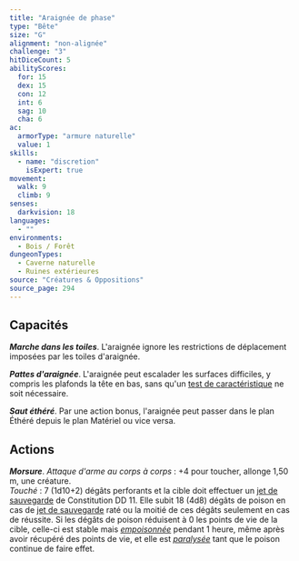 ```yaml
---
title: "Araignée de phase"
type: "Bête"
size: "G"
alignment: "non-alignée"
challenge: "3"
hitDiceCount: 5
abilityScores:
  for: 15
  dex: 15
  con: 12
  int: 6
  sag: 10
  cha: 6
ac:
  armorType: "armure naturelle"
  value: 1
skills:
  - name: "discretion"
    isExpert: true
movement:
  walk: 9
  climb: 9
senses: 
  darkvision: 18
languages:
  - ""
environments:
  - Bois / Forêt
dungeonTypes:
  - Caverne naturelle
  - Ruines extérieures
source: "Créatures & Oppositions"
source_page: 294
---
```

## Capacités
_**Marche dans les toiles**_. L'araignée ignore les restrictions de déplacement imposées par les toiles d'araignée.

_**Pattes d'araignée**_. L'araignée peut escalader les surfaces difficiles, y compris les plafonds la tête en bas, sans qu'un [test de caractéristique](/utiliser-les-caracteristiques/#tests-de-caracteristique) ne soit nécessaire.

_**Saut éthéré**_. Par une action bonus, l'araignée peut passer dans le plan Éthéré depuis le plan Matériel ou vice versa.

## Actions
_**Morsure**_. _Attaque d'arme au corps à corps_ : +4 pour toucher, allonge 1,50 m, une créature.  
_Touché_ : 7 (1d10+2) dégâts perforants et la cible doit effectuer un [jet de sauvegarde](/utiliser-les-caracteristiques#jets-de-sauvegarde) de Constitution DD 11. Elle subit 18 (4d8) dégâts de poison en cas de [jet de sauvegarde](/utiliser-les-caracteristiques#jets-de-sauvegarde) raté ou la moitié de ces dégâts seulement en cas de réussite. Si les dégâts de poison réduisent à 0 les points de vie de la cible, celle-ci est stable mais [_empoisonnée_](/gerer-la-sante-du-personnage/#empoisonne) pendant 1 heure, même après avoir récupéré des points de vie, et elle est [_paralysée_](/gerer-la-sante-du-personnage/#paralyse) tant que le poison continue de faire effet.
